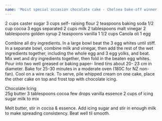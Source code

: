 ```yaml
---
name: 'Moist special occasion chocolate cake - Chelsea bake-off winner '
---
```


2 cups caster sugar
3 cups self- raising flour
2 teaspoons baking soda
1/2 cup cocoa
3 eggs separated
2 cups milk
2 tablespoons malt vinegar
2 tablespoons golden syrup
2 teaspoons vanilla
1 1/2 cups Canola oli
1 egg

Combine all dry ingredients.  In a large bowl beat the 3 egg whites until stiff.  In a separate bowl, combine milk and vinegar, then add the rest of the wet ingredients together, including the whole egg and 3 egg yolks, and beat.  Mix wet and dry ingredients together, then fold in the beaten egg whites.  Pour into two well greased or baking paper- lined tins about 20- 23 cm in diameter.  Bake for 25-30 minutes in a moderate oven (180C for NZ non-fan).  Cool on a wire rack.  To serve, pile whipped cream on one cake, place the other cake on top and frost top with chocolate icing.  

Chocolate Icing  
25g butter 
3  tablespoons cocoa
few drops vanilla essence 
2 cups  of icing sugar
milk to mix

Melt butter, stir in cocoa & essence.  Add icing sugar and stir in enough milk to make spreading consistency.  Beat well til smooth.


